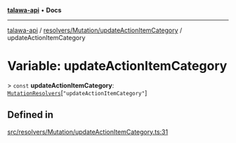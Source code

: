 [**talawa-api**](../../../../README.md) • **Docs**

***

[talawa-api](../../../../modules.md) / [resolvers/Mutation/updateActionItemCategory](../README.md) / updateActionItemCategory

# Variable: updateActionItemCategory

\> `const` **updateActionItemCategory**: [`MutationResolvers`](../../../../types/generatedGraphQLTypes/type-aliases/MutationResolvers.md)\[`"updateActionItemCategory"`\]

## Defined in

[src/resolvers/Mutation/updateActionItemCategory.ts:31](https://github.com/PalisadoesFoundation/talawa-api/blob/2f8fb6988cd34004fbbf76550c8eef691b861a19/src/resolvers/Mutation/updateActionItemCategory.ts#L31)
